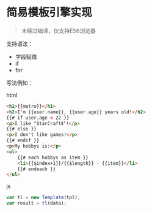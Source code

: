 # 简易模板引擎实现

> 未经过编译，仅支持ES6浏览器


支持语法：

* 字段赋值
* if 
* for


写法例如：

html

```html
<h1>{{metro}}</h1>
<h2>I'm {{user.name}}, {{user.age}} years old!</h2>
{{# if user.age < 22 }} 
<p>I like "StarCraftⅡ"!</p>
{{# else }}
<p>I don't like games!</p>
{{# endif }} 
<p>My hobbys is:</p>
<ul>
    {{# each hobbys as item }}
    <li>{{$index+1}}/{{$length}} - {{item}}</li>
    {{# endeach }}
</ul>
```

js

```js
var tl = new Template(tpl);
var result = tl(data);
```
